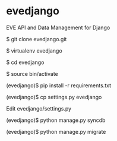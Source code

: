 evedjango
=========

EVE API and Data Management for Django

$ git clone evedjango.git

$ virtualenv evedjango

$ cd evedjango

$ source bin/activate

(evedjango)$ pip install -r requirements.txt

(evedjango)$ cp settings.py evedjango

Edit evedjango/settings.py

(evedjango)$ python manage.py syncdb

(evedjango)$ python manage.py migrate
